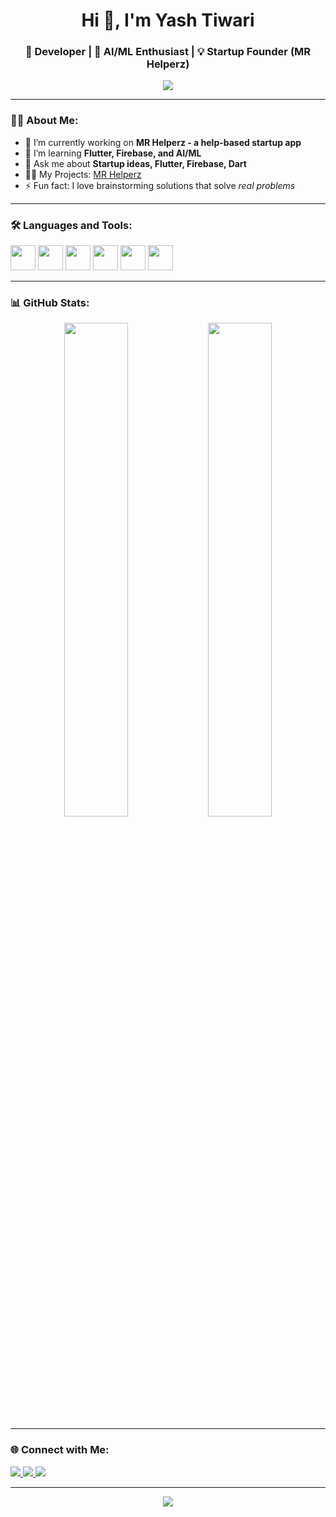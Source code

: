<h1 align="center">Hi 👋, I'm Yash Tiwari</h1>
<h3 align="center">🚀 Developer | 🧠 AI/ML Enthusiast | 💡 Startup Founder (MR Helperz)</h3>

<p align="center">
  <img src="https://readme-typing-svg.demolab.com?font=Fira+Code&size=22&pause=1000&center=true&vCenter=true&width=435&lines=Flutter+%F0%9F%A5%8A+Firebase+%F0%9F%94%A5+Lover;Building+MR+Helperz+App+%F0%9F%92%BB;Always+learning+%F0%9F%93%9A+...">
</p>

---

### 🧑‍💻 About Me:
- 🔭 I’m currently working on **MR Helperz - a help-based startup app**
- 🌱 I’m learning **Flutter, Firebase, and AI/ML**
- 💬 Ask me about **Startup ideas, Flutter, Firebase, Dart**
- 👨‍💻 My Projects: [MR Helperz](https://github.com/YOUR-USERNAME/MR-Helperz)
- ⚡ Fun fact: I love brainstorming solutions that solve *real problems*

---

### 🛠️ Languages and Tools:
<p align="left">
  <img src="https://cdn.jsdelivr.net/gh/devicons/devicon/icons/flutter/flutter-original.svg" width="40" />
  <img src="https://cdn.jsdelivr.net/gh/devicons/devicon/icons/firebase/firebase-plain.svg" width="40" />
  <img src="https://cdn.jsdelivr.net/gh/devicons/devicon/icons/dart/dart-original.svg" width="40" />
  <img src="https://cdn.jsdelivr.net/gh/devicons/devicon/icons/python/python-original.svg" width="40" />
  <img src="https://cdn.jsdelivr.net/gh/devicons/devicon/icons/github/github-original.svg" width="40" />
  <img src="https://cdn.jsdelivr.net/gh/devicons/devicon/icons/vscode/vscode-original.svg" width="40" />
</p>

---

### 📊 GitHub Stats:
<p align="center">
  <img src="https://github-readme-stats.vercel.app/api?username=YOUR-USERNAME&show_icons=true&theme=radical" width="45%" />
  <img src="https://github-readme-streak-stats.herokuapp.com/?user=YOUR-USERNAME&theme=radical" width="45%" />
</p>

---

### 🌐 Connect with Me:
<p>
  <a href="https://www.linkedin.com/in/YOUR-LINK/" target="_blank">
    <img src="https://img.shields.io/badge/LinkedIn-blue?logo=linkedin&style=for-the-badge" />
  </a>
  <a href="https://www.instagram.com/YOUR-ID/" target="_blank">
    <img src="https://img.shields.io/badge/Instagram-pink?logo=instagram&style=for-the-badge" />
  </a>
  <a href="mailto:yourmail@gmail.com">
    <img src="https://img.shields.io/badge/Gmail-red?logo=gmail&style=for-the-badge" />
  </a>
</p>

---

<p align="center">
  <img src="https://quotes-github-readme.vercel.app/api?type=horizontal&theme=radical" />
</p>

